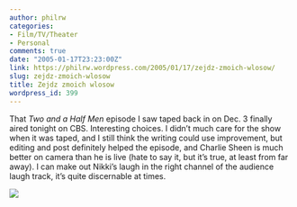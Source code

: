 ```yaml
---
author: philrw
categories:
- Film/TV/Theater
- Personal
comments: true
date: "2005-01-17T23:23:00Z"
link: https://philrw.wordpress.com/2005/01/17/zejdz-zmoich-wlosow/
slug: zejdz-zmoich-wlosow
title: Zejdz zmoich wlosow
wordpress_id: 399
---
```


That _Two and a Half Men_ episode I saw taped back in on Dec. 3 finally aired tonight on CBS. Interesting choices. I didn’t much care for the show when it was taped, and I still think the writing could use improvement, but editing and post definitely helped the episode, and Charlie Sheen is much better on camera than he is live (hate to say it, but it’s true, at least from far away). I can make out Nikki’s laugh in the right channel of the audience laugh track, it’s quite discernable at times.

[![](/images/two_and_a_half_men.jpg)](/images/two_and_a_half_men.jpg)

